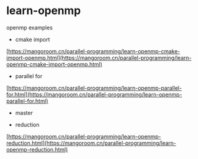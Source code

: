 # learn-openmp
openmp examples

- cmake import

[https://mangoroom.cn/parallel-programming/learn-openmp-cmake-import-openmp.html](https://mangoroom.cn/parallel-programming/learn-openmp-cmake-import-openmp.html)

- parallel for

[https://mangoroom.cn/parallel-programming/learn-openmp-parallel-for.html](https://mangoroom.cn/parallel-programming/learn-openmp-parallel-for.html)

- master

- reduction

[https://mangoroom.cn/parallel-programming/learn-openmp-reduction.html](https://mangoroom.cn/parallel-programming/learn-openmp-reduction.html)